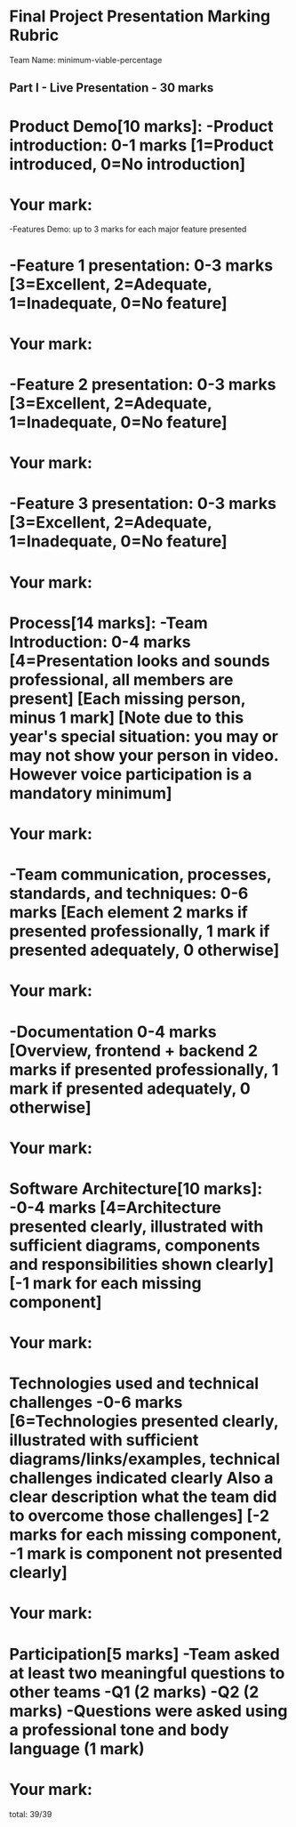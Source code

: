 # Final Project Presentation Marking Rubric

Team Name: minimum-viable-percentage

## Part I - Live Presentation - 30 marks

Product Demo[10 marks]:
-Product introduction: 0-1 marks [1=Product introduced, 0=No introduction]
==========
Your mark:
==========
-Features Demo: up to 3 marks for each major feature presented

-Feature 1 presentation:
0-3 marks [3=Excellent, 2=Adequate, 1=Inadequate, 0=No feature]
==========
Your mark:
==========

-Feature 2 presentation:
0-3 marks [3=Excellent, 2=Adequate, 1=Inadequate, 0=No feature]
==========
Your mark:
==========

-Feature 3 presentation:
0-3 marks [3=Excellent, 2=Adequate, 1=Inadequate, 0=No feature]
==========
Your mark:
==========

Process[14 marks]:
-Team Introduction:
0-4 marks
[4=Presentation looks and sounds professional, all members are present]
[Each missing person, minus 1 mark]
[Note due to this year's special situation: you may or may not show your person in video. However voice participation is a mandatory minimum]
==========
Your mark:
==========
-Team communication, processes, standards, and techniques:
0-6 marks
[Each element 2 marks if presented professionally, 1 mark if presented adequately, 0 otherwise]
==========
Your mark:
==========
-Documentation
0-4 marks
[Overview, frontend + backend 2 marks if presented professionally, 1 mark if presented adequately, 0 otherwise]
==========
Your mark:
==========

Software Architecture[10 marks]:
-0-4 marks
[4=Architecture presented clearly, illustrated with sufficient diagrams, components and responsibilities shown clearly]
[-1 mark for each missing component]
==========
Your mark:
==========  
Technologies used and technical challenges
-0-6 marks
[6=Technologies presented clearly, illustrated with sufficient diagrams/links/examples, technical challenges indicated clearly
Also a clear description what the team did to overcome those challenges]
[-2 marks for each missing component, -1 mark is component not presented clearly]
==========
Your mark:
==========

Participation[5 marks]
-Team asked at least two meaningful questions to other teams
-Q1 (2 marks)
-Q2 (2 marks)
-Questions were asked using a professional tone and body language (1 mark)
==========
Your mark:
==========

total: 39/39
